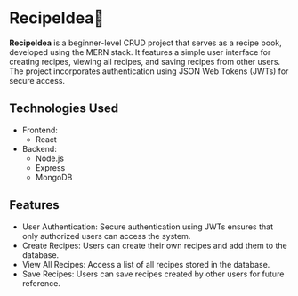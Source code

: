 # RecipeIdea🍴
**RecipeIdea** is a beginner-level CRUD project that serves as a recipe book, developed using the MERN stack. It features a simple user interface for creating recipes, viewing all recipes, and saving recipes from other users. The project incorporates authentication using JSON Web Tokens (JWTs) for secure access.

## Technologies Used

- Frontend:
  - React
- Backend:
  - Node.js
  - Express
  - MongoDB

## Features
- User Authentication: Secure authentication using JWTs ensures that only authorized users can access the system.
- Create Recipes: Users can create their own recipes and add them to the database.
- View All Recipes: Access a list of all recipes stored in the database.
- Save Recipes: Users can save recipes created by other users for future reference.









